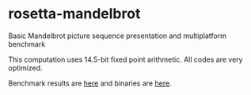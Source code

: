 # rosetta-mandelbrot
Basic Mandelbrot picture sequence presentation and multiplatform benchmark

This computation uses 14.5-bit fixed point arithmetic.  All codes are very optimized.

Benchmark results are [here](https://litwr2.github.io/mandelbrot8/micro-mandel.html) and binaries are [here](https://litwr2.github.io/superfast-mandelbrot.html).

